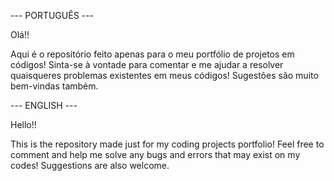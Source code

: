 --- PORTUGUÊS ---

Olá!!

Aqui é o repositório feito apenas para o meu portfólio de projetos em códigos!
Sinta-se à vontade para comentar e me ajudar a resolver quaisqueres problemas existentes em meus códigos!
Sugestões são muito bem-vindas também.


--- ENGLISH ---

Hello!!

This is the repository made just for my coding projects portfolio!
Feel free to comment and help me solve any bugs and errors that may exist on my codes!
Suggestions are also welcome.
